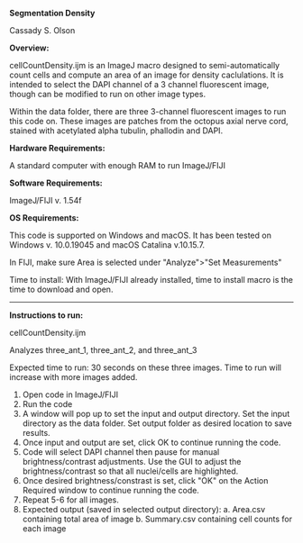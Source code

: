 **Segmentation Density**

Cassady S. Olson
 
**Overview:**

cellCountDensity.ijm is an ImageJ macro designed to semi-automatically count cells and compute an area of an image for density caclulations. It is intended to select the DAPI channel of a 3 channel fluorescent image, though can be modified to run on other image types.

Within the data folder, there are three 3-channel fluorescent images to run this code on. These images are patches from the octopus axial nerve cord, stained with acetylated alpha tubulin, phallodin and DAPI.

**Hardware Requirements:**

A standard computer with enough RAM to run ImageJ/FIJI

**Software Requirements:**

ImageJ/FIJI v. 1.54f

**OS Requirements:**

This code is supported on Windows and macOS. It has been tested on Windows v. 10.0.19045 and macOS Catalina v.10.15.7.

In FIJI, make sure Area is selected under "Analyze">"Set Measurements"

Time to install: With ImageJ/FIJI already installed, time to install macro is the time to download and open. 
********************************************
**Instructions to run:**

cellCountDensity.ijm

Analyzes three_ant_1, three_ant_2, and three_ant_3

Expected time to run: 30 seconds on these three images. Time to run will increase with more images added. 

1. Open code in ImageJ/FIJI
2. Run the code
3. A window will pop up to set the input and output directory. Set the input directory as the data folder. Set output folder as desired location to save results. 
4. Once input and output are set, click OK to continue running the code. 
5. Code will select DAPI channel then pause for manual brightness/contrast adjustments. Use the GUI to adjust the brightness/contrast so that all nuclei/cells are highlighted. 
6. Once desired brightness/constrast is set, click "OK" on the Action Required window to continue running the code.
7. Repeat 5-6 for all images. 
8. Expected output (saved in selected output directory): 
	a. Area.csv containing total area of image
	b. Summary.csv containing cell counts for each image
